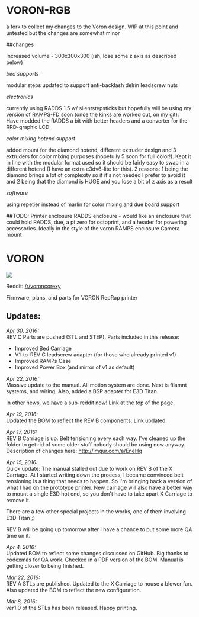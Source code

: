 # VORON-RGB

a fork to collect my changes to the Voron design. WIP at this point and untested but the changes are somewhat minor

##changes

increased volume - 300x300x300 (ish, lose some z axis as described below)

_bed supports_

modular steps updated to support anti-backlash delrin leadscrew nuts

_electronics_

currently using RADDS 1.5 w/ silentstepsticks but hopefully will be using my version of RAMPS-FD soon (once the kinks are worked out, on my git). Have modded the RADDS a bit with better headers and a converter for the RRD-graphic LCD

_color mixing hotend support_

added mount for the diamond hotend, different extruder design and 3 extruders for color mixing purposes (hopefully 5 soon for full color!). Kept it in line with the modular format used so it should be fairly easy to swap in a different hotend (I have an extra e3dv6-lite for this). 2 reasons: 1 being the diamond brings a lot of complexity so if it's not needed I prefer to avoid it and 2 being that the diamond is HUGE and you lose a bit of z axis as a result

_software_

using repetier instead of marlin for color mixing and due board support

##TODO:
Printer enclosure
RADDS enclosure - would like an enclosure that could hold RADDS, due, a pi zero for octoprint, and a header for powering accessories. Ideally in the style of the voron RAMPS enclosure
Camera mount

# VORON  
![](https://raw.githubusercontent.com/mzbotreprap/VORON/master/Resources/img/voron_assembly.png)

Reddit: [/r/voroncorexy](https://www.reddit.com/r/voroncorexy/)

Firmware, plans, and parts for VORON RepRap printer

## Updates:  

_Apr 30, 2016:_  
REV C Parts are pushed (STL and STEP). Parts included in this release:  
- Improved Bed Carriage  
- V1-to-REV C leadscrew adapter (for those who already printed v1)  
- Improved RAMPs Case  
- Improved Power Box (and mirror of v1 as default)  

_Apr 22, 2016:_  
Massive update to the manual. All motion system are done. Next is filamnt systems, and wiring. 
Also, added a BSP adapter for E3D Titan.

In other news, we have a sub-reddit now! Link at the top of the page.

_Apr 19, 2016:_  
Updated the BOM to reflect the REV B components. Link updated.

_Apr 17, 2016:_  
REV B Carriage is up. Belt tensioning every each way. I've cleaned up the folder to get rid of some older stuff nobody should be using now anyway.  
Description of changes here: http://imgur.com/a/EneHq

_Apr 15, 2016:_  
Quick update: The manual stalled out due to work on REV B of the X Carriage. At I started writing down the process, I became convinced belt tensioning is a thing that needs to happen. So I'm bringing back a version of what I had on the prototype printer. New carriage will also have a better way to mount a single E3D hot end, so you don't have to take apart X Carriage to remove it.

There are a few other special projects in the works, one of them involving E3D Titan ;)  

REV B will be going up tomorrow after I have a chance to put some more QA time on it.  

_Apr  4, 2016:_  
Updated BOM to reflect some changes discussed on GitHub. Big thanks to codexmas for QA work. Checked in a PDF version of the BOM. Manual is getting closer to being finished.

_Mar 22, 2016:_  
REV A STLs are published. Updated to the X Carriage to house a blower fan. Also updated the BOM to reflect the new configuration.

_Mar 8, 2016:_  
ver1.0 of the STLs has been released. Happy printing.
